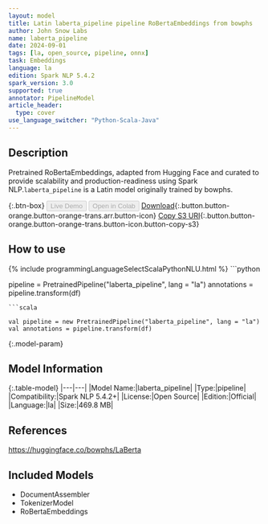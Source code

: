 ```yaml
---
layout: model
title: Latin laberta_pipeline pipeline RoBertaEmbeddings from bowphs
author: John Snow Labs
name: laberta_pipeline
date: 2024-09-01
tags: [la, open_source, pipeline, onnx]
task: Embeddings
language: la
edition: Spark NLP 5.4.2
spark_version: 3.0
supported: true
annotator: PipelineModel
article_header:
  type: cover
use_language_switcher: "Python-Scala-Java"
---
```


## Description

Pretrained RoBertaEmbeddings, adapted from Hugging Face and curated to provide scalability and production-readiness using Spark NLP.`laberta_pipeline` is a Latin model originally trained by bowphs.

{:.btn-box}
<button class="button button-orange" disabled>Live Demo</button>
<button class="button button-orange" disabled>Open in Colab</button>
[Download](https://s3.amazonaws.com/auxdata.johnsnowlabs.com/public/models/laberta_pipeline_la_5.4.2_3.0_1725165435540.zip){:.button.button-orange.button-orange-trans.arr.button-icon}
[Copy S3 URI](s3://auxdata.johnsnowlabs.com/public/models/laberta_pipeline_la_5.4.2_3.0_1725165435540.zip){:.button.button-orange.button-orange-trans.button-icon.button-copy-s3}

## How to use



<div class="tabs-box" markdown="1">
{% include programmingLanguageSelectScalaPythonNLU.html %}
```python

pipeline = PretrainedPipeline("laberta_pipeline", lang = "la")
annotations =  pipeline.transform(df)   

```
```scala

val pipeline = new PretrainedPipeline("laberta_pipeline", lang = "la")
val annotations = pipeline.transform(df)

```
</div>

{:.model-param}
## Model Information

{:.table-model}
|---|---|
|Model Name:|laberta_pipeline|
|Type:|pipeline|
|Compatibility:|Spark NLP 5.4.2+|
|License:|Open Source|
|Edition:|Official|
|Language:|la|
|Size:|469.8 MB|

## References

https://huggingface.co/bowphs/LaBerta

## Included Models

- DocumentAssembler
- TokenizerModel
- RoBertaEmbeddings
